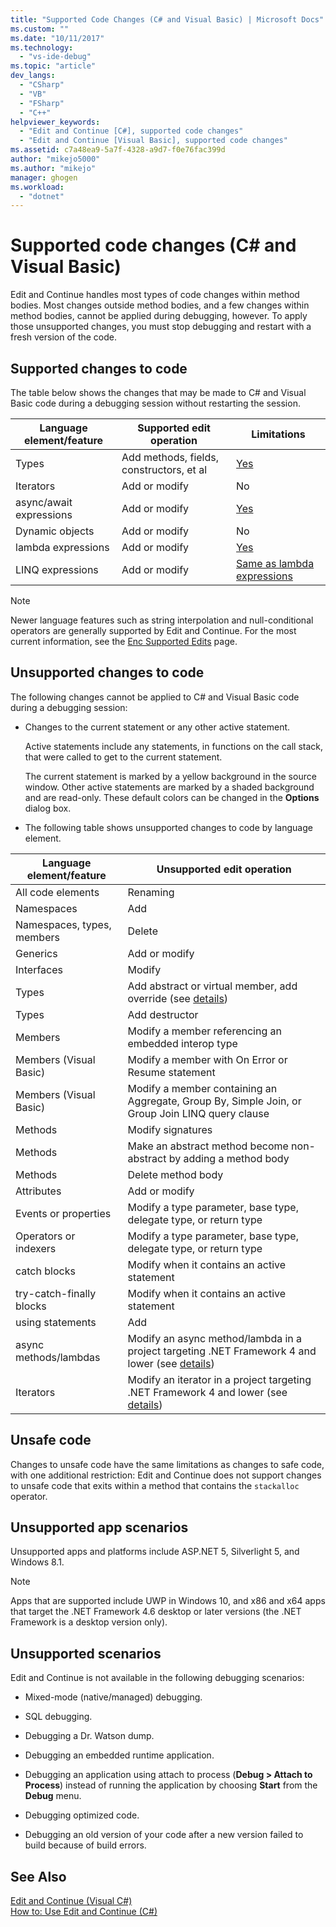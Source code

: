 ```yaml
---
title: "Supported Code Changes (C# and Visual Basic) | Microsoft Docs"
ms.custom: ""
ms.date: "10/11/2017"
ms.technology: 
  - "vs-ide-debug"
ms.topic: "article"
dev_langs: 
  - "CSharp"
  - "VB"
  - "FSharp"
  - "C++"
helpviewer_keywords: 
  - "Edit and Continue [C#], supported code changes"
  - "Edit and Continue [Visual Basic], supported code changes"
ms.assetid: c7a48ea9-5a7f-4328-a9d7-f0e76fac399d
author: "mikejo5000"
ms.author: "mikejo"
manager: ghogen
ms.workload: 
  - "dotnet"
---
```

# Supported code changes (C# and Visual Basic)
Edit and Continue handles most types of code changes within method bodies. Most changes outside method bodies, and a few changes within method bodies, cannot be applied during debugging, however. To apply those unsupported changes, you must stop debugging and restart with a fresh version of the code.

## Supported changes to code

The table below shows the changes that may be made to C# and Visual Basic code during a debugging session without restarting the session.

|Language element/feature|Supported edit operation|Limitations|
|-|-|-|
|Types|Add methods, fields, constructors, et al|[Yes](https://github.com/dotnet/roslyn/wiki/EnC-Supported-Edits)|
|Iterators|Add or modify|No|
|async/await expressions|Add or modify|[Yes](https://github.com/dotnet/roslyn/wiki/EnC-Supported-Edits)|
|Dynamic objects|Add or modify|No|
|lambda expressions|Add or modify|[Yes](https://github.com/dotnet/roslyn/wiki/EnC-Supported-Edits)|
|LINQ expressions|Add or modify|[Same as lambda expressions](https://github.com/dotnet/roslyn/wiki/EnC-Supported-Edits)|

> [!NOTE]
> Newer language features such as string interpolation and null-conditional operators are generally supported by Edit and Continue. For the most current information, see the [Enc Supported Edits](https://github.com/dotnet/roslyn/wiki/EnC-Supported-Edits) page.

## Unsupported changes to code
 The following changes cannot be applied to C# and Visual Basic code during a debugging session:  
  
-   Changes to the current statement or any other active statement.  
  
     Active statements include any statements, in functions on the call stack, that were called to get to the current statement.  
  
     The current statement is marked by a yellow background in the source window. Other active statements are marked by a shaded background and are read-only. These default colors can be changed in the **Options** dialog box.

- The following table shows unsupported changes to code by language element.

|Language element/feature|Unsupported edit operation|
|-|-|
|All code elements|Renaming|
|Namespaces|Add|
|Namespaces, types, members|Delete|
|Generics|Add or modify|
|Interfaces|Modify|
|Types|Add abstract or virtual member, add override (see [details](https://github.com/dotnet/roslyn/wiki/EnC-Supported-Edits))|
|Types|Add destructor|
|Members|Modify a member referencing an embedded interop type|
|Members (Visual Basic)|Modify a member with On Error or Resume statement|
|Members (Visual Basic)|Modify a member containing an Aggregate, Group By, Simple Join, or Group Join LINQ query clause|
|Methods|Modify signatures|
|Methods|Make an abstract method become non-abstract by adding a method body|
|Methods|Delete method body|
|Attributes|Add or modify|
|Events or properties|Modify a type parameter, base type, delegate type, or return type |
|Operators or indexers|Modify a type parameter, base type, delegate type, or return type |
|catch blocks|Modify when it contains an active statement|
|try-catch-finally blocks|Modify when it contains an active statement|
|using statements|Add|
|async methods/lambdas|Modify an async method/lambda in a project targeting .NET Framework 4 and lower (see [details](https://github.com/dotnet/roslyn/wiki/EnC-Supported-Edits))|
|Iterators|Modify an iterator in a project targeting .NET Framework 4 and lower (see [details](https://github.com/dotnet/roslyn/wiki/EnC-Supported-Edits))|
  
## Unsafe code  
 Changes to unsafe code have the same limitations as changes to safe code, with one additional restriction: Edit and Continue does not support changes to unsafe code that exits within a method that contains the `stackalloc` operator.  

## Unsupported app scenarios

Unsupported apps and platforms include ASP.NET 5, Silverlight 5, and Windows 8.1.

> [!NOTE]
> Apps that are supported include UWP in Windows 10, and x86 and x64 apps that target the .NET Framework 4.6 desktop or later versions (the .NET Framework is a desktop version only).
  
## Unsupported scenarios  
 Edit and Continue is not available in the following debugging scenarios:  
  
-   Mixed-mode (native/managed) debugging.  
  
-   SQL debugging.  
  
-   Debugging a Dr. Watson dump.  
  
-   Debugging an embedded runtime application.  
  
-   Debugging an application using attach to process (**Debug > Attach to Process**) instead of running the application by choosing **Start** from the **Debug** menu.  
  
-   Debugging optimized code.  
  
-   Debugging an old version of your code after a new version failed to build because of build errors.
  
## See Also  
 [Edit and Continue (Visual C#)](../debugger/edit-and-continue-visual-csharp.md)   
 [How to: Use Edit and Continue (C#)](../debugger/how-to-use-edit-and-continue-csharp.md)
